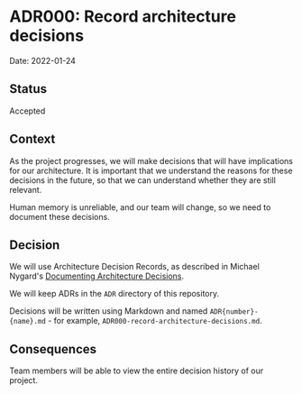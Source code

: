 # ADR000: Record architecture decisions

Date: 2022-01-24

## Status

Accepted

## Context

As the project progresses, we will make decisions that will have implications for our architecture. It is important that we understand the reasons for these decisions in the future, so that we can understand whether they are still relevant. 

Human memory is unreliable, and our team will change, so we need to document these decisions.

## Decision

We will use Architecture Decision Records, as described in Michael Nygard's [Documenting Architecture Decisions](http://thinkrelevance.com/blog/2011/11/15/documenting-architecture-decisions).

We will keep ADRs in the `ADR` directory of this repository.

Decisions will be written using Markdown and named `ADR{number}-{name}.md` - for example, `ADR000-record-architecture-decisions.md`.

## Consequences
Team members will be able to view the entire decision history of our project. 
